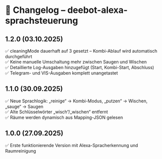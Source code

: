 # 📜 Changelog – deebot-alexa-sprachsteuerung

## 1.2.0 (03.10.2025)
✅ cleaningMode dauerhaft auf 3 gesetzt – Kombi-Ablauf wird automatisch durchgeführt  
✅ Keine manuelle Umschaltung mehr zwischen Saugen und Wischen  
✅ Detaillierte Log-Ausgaben hinzugefügt (Start, Kombi-Start, Abschluss)  
✅ Telegram- und VIS-Ausgaben komplett unangetastet

## 1.1.0 (30.09.2025)
✅ Neue Sprachlogik: „reinige“ → Kombi-Modus, „putzen“ → Wischen, „sauge“ → Saugen  
✅ Alte Schlüsselwörter „wisch“/„wischen“ entfernt  
✅ Räume werden dynamisch aus Mapping-JSON gelesen

## 1.0.0 (27.09.2025)
✅ Erste funktionierende Version mit Alexa-Spracherkennung und Raumreinigung
